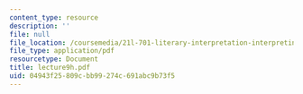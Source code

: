 ```yaml
---
content_type: resource
description: ''
file: null
file_location: /coursemedia/21l-701-literary-interpretation-interpreting-poetry-fall-2003/04943f25809cbb99274c691abc9b73f5_lecture9h.pdf
file_type: application/pdf
resourcetype: Document
title: lecture9h.pdf
uid: 04943f25-809c-bb99-274c-691abc9b73f5
---
```

